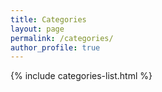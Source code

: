 ```yaml
---
title: Categories
layout: page
permalink: /categories/
author_profile: true
---
```


{% include categories-list.html %}
